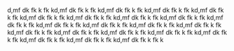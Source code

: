 d,mf dk fk k fk kd,mf dk fk k fk kd,mf dk fk k fk kd,mf dk fk k fk kd,mf dk fk k fk kd,mf dk fk k fk kd,mf dk fk k fk kd,mf dk fk k fk kd,mf dk fk k fk kd,mf dk fk k fk kd,mf dk fk k fk kd,mf dk fk k fk kd,mf dk fk k fk kd,mf dk fk k fk kd,mf dk fk k fk kd,mf dk fk k fk kd,mf dk fk k fk kd,mf dk fk k fk kd,mf dk fk k fk kd,mf dk fk k fk kd,mf dk fk k fk kd,mf dk fk k fk k
